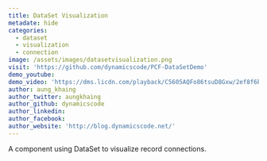 ```yaml
---
title: DataSet Visualization 
metadate: hide
categories:
  - dataset
  - visualization
  - connection
image: /assets/images/datasetvisualization.png
visit: 'https://github.com/dynamicscode/PCF-DataSetDemo'
demo_youtube:
demo_video: 'https://dms.licdn.com/playback/C5605AQFo86tsuD8Gxw/2ef8f6b4927a4759b409b23e1a073b99/feedshare-mp4_3300-captions-thumbnails/1507940147251-drlcss?e=1558663200&v=beta&t=bXdjTq3NerW7cX27oNmhie8bs9aj371uUr90dCm2ZPo'
author: aung_khaing
author_twitter: aungkhaing
author_github: dynamicscode
author_linkedin: 
author_facebook:
author_website: 'http://blog.dynamicscode.net/'
---
```


A component using DataSet to visualize record connections.
